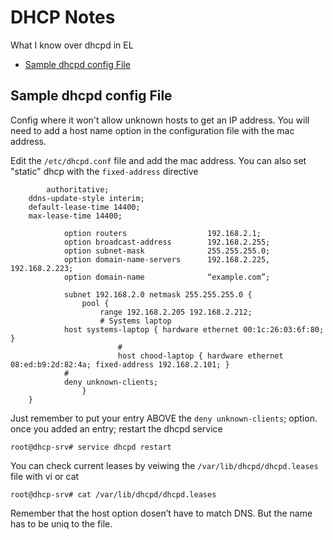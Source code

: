 # DHCP Notes

What I know over dhcpd in EL

* [Sample dhcpd config File](#sample-dhcpd-config-file)

## Sample dhcpd config File

Config where it won't allow unknown hosts to get an IP address. You will need to add a host name option in the configuration file with the mac address.

Edit the `/etc/dhcpd.conf` file and add the mac address. You can also set "static" dhcp with the `fixed-address` directive

```
        authoritative;
	ddns-update-style interim;
	default-lease-time 14400;
	max-lease-time 14400;

        	option routers                  192.168.2.1;
        	option broadcast-address        192.168.2.255;
        	option subnet-mask              255.255.255.0;
        	option domain-name-servers      192.168.2.225, 192.168.2.223;
        	option domain-name              “example.com”;

        	subnet 192.168.2.0 netmask 255.255.255.0 {
             	pool {
                	range 192.168.2.205 192.168.2.212;
                	# Systems laptop
			host systems-laptop { hardware ethernet 00:1c:26:03:6f:80; }
                        #
                        host chood-laptop { hardware ethernet 08:ed:b9:2d:82:4a; fixed-address 192.168.2.101; }
			#
			deny unknown-clients;
             	}
	}
```

 Just remember to put your entry ABOVE the `deny unknown-clients`; option. once you added an entry; restart the dhcpd service

```
root@dhcp-srv# service dhcpd restart
```

You can check current leases by veiwing the `/var/lib/dhcpd/dhcpd.leases` file with vi or cat

```
root@dhcp-srv# cat /var/lib/dhcpd/dhcpd.leases
```

Remember that the host option dosen’t have to match DNS. But the name has to be uniq to the file.

